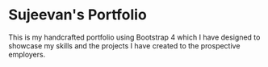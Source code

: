 # Sujeevan's Portfolio

This is my handcrafted portfolio using Bootstrap 4 which I have designed to showcase my skills and the projects I have created to the prospective employers.
